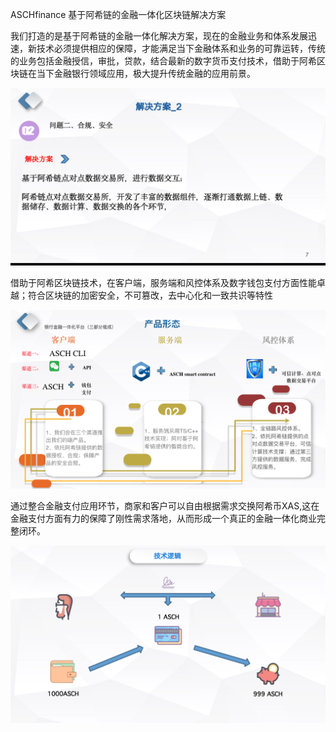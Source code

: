 ASCHfinance
基于阿希链的金融一体化区块链解决方案

我们打造的是基于阿希链的金融一体化解决方案，现在的金融业务和体系发展迅速，新技术必须提供相应的保障，才能满足当下金融体系和业务的可靠运转，传统的业务包括金融授信，审批，贷款，结合最新的数字货币支付技术，借助于阿希区块链在当下金融银行领域应用，极大提升传统金融的应用前景。

![image](https://github.com/Linblc/BLCfinance/blob/master/Images/3.png)

借助于阿希区块链技术，在客户端，服务端和风控体系及数字钱包支付方面性能卓越；符合区块链的加密安全，不可篡改，去中心化和一致共识等特性

![image](https://github.com/Linblc/BLCfinance/blob/master/Images/1.png)

通过整合金融支付应用环节，商家和客户可以自由根据需求交换阿希币XAS,这在金融支付方面有力的保障了刚性需求落地，从而形成一个真正的金融一体化商业完整闭环。

![image](https://github.com/Linblc/BLCfinance/blob/master/Images/2.png)

